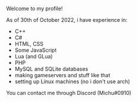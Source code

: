 Welcome to my profile!

As of 30th of October 2022, i have experience in:
- C++ 
- C#
- HTML, CSS
- Some JavaScript
- Lua (and GLua)
- PHP
- MySQL and SQLite databases
- making gameservers and stuff like that
- setting up Linux machines (no i don't use arch)

You can contact me through Discord (Michu#0910)

